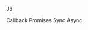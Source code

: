  JS
                                                                                
 Callback
 Promises 
 Sync 
 Async
                                                                    
